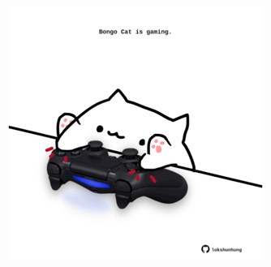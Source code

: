 <!-- built at 25/05/2025, 12:00:36 UTC -->
<p align="center">
  <img width="500" height="500" src="./ReadmeImage.svg">
</p>
